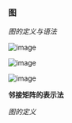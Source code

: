 ### 图

*图的定义与语法*

![image](https://github.com/HellowJasper/Jasper-data-structure/assets/130765164/5479e83a-7d95-48bb-8d55-27ca4b258a27)

![image](https://github.com/HellowJasper/Jasper-data-structure/assets/130765164/3f03461c-919c-4163-a11f-f5e1616d8be6)

![image](https://github.com/HellowJasper/Jasper-data-structure/assets/130765164/e1419d08-225d-46b1-b6bb-01d58089c287)

**邻接矩阵的表示法**

*图的定义*

~~~cpp

~~~
